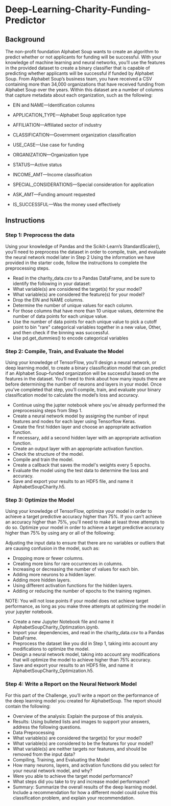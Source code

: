 # Deep-Learning-Charity-Funding-Predictor

## Background
The non-profit foundation Alphabet Soup wants to create an algorithm to predict whether or not applicants for funding will be successful. With your knowledge of machine learning and neural networks, you’ll use the features in the provided dataset to create a binary classifier that is capable of predicting whether applicants will be successful if funded by Alphabet Soup.
From Alphabet Soup’s business team, you have received a CSV containing more than 34,000 organizations that have received funding from Alphabet Soup over the years. Within this dataset are a number of columns that capture metadata about each organization, such as the following:


- EIN and NAME—Identification columns

- APPLICATION_TYPE—Alphabet Soup application type

- AFFILIATION—Affiliated sector of industry

- CLASSIFICATION—Government organization classification

- USE_CASE—Use case for funding

- ORGANIZATION—Organization type

- STATUS—Active status

- INCOME_AMT—Income classification

- SPECIAL_CONSIDERATIONS—Special consideration for application

- ASK_AMT—Funding amount requested

- IS_SUCCESSFUL—Was the money used effectively


## Instructions

### Step 1: Preprocess the data
Using your knowledge of Pandas and the Scikit-Learn’s StandardScaler(), you’ll need to preprocess the dataset in order to compile, train, and evaluate the neural network model later in Step 2
Using the information we have provided in the starter code, follow the instructions to complete the preprocessing steps.

- Read in the charity_data.csv to a Pandas DataFrame, and be sure to identify the following in your dataset:
- What variable(s) are considered the target(s) for your model?
- What variable(s) are considered the feature(s) for your model?
- Drop the EIN and NAME columns.
- Determine the number of unique values for each column.
- For those columns that have more than 10 unique values, determine the number of data points for each unique value.
- Use the number of data points for each unique value to pick a cutoff point to bin "rare" categorical variables together in a new value, Other, and then check if the binning was successful.
- Use pd.get_dummies() to encode categorical variables

### Step 2: Compile, Train, and Evaluate the Model
Using your knowledge of TensorFlow, you’ll design a neural network, or deep learning model, to create a binary classification model that can predict if an Alphabet Soup–funded organization will be successful based on the features in the dataset. You’ll need to think about how many inputs there are before determining the number of neurons and layers in your model. Once you’ve completed that step, you’ll compile, train, and evaluate your binary classification model to calculate the model’s loss and accuracy.
- Continue using the jupter notebook where you’ve already performed the preprocessing steps from Step 1.
- Create a neural network model by assigning the number of input features and nodes for each layer using Tensorflow Keras.
- Create the first hidden layer and choose an appropriate activation function.
- If necessary, add a second hidden layer with an appropriate activation function.
- Create an output layer with an appropriate activation function.
- Check the structure of the model.
- Compile and train the model.
- Create a callback that saves the model's weights every 5 epochs.
- Evaluate the model using the test data to determine the loss and accuracy.
- Save and export your results to an HDF5 file, and name it AlphabetSoupCharity.h5.

### Step 3: Optimize the Model
Using your knowledge of TensorFlow, optimize your model in order to achieve a target predictive accuracy higher than 75%. If you can't achieve an accuracy higher than 75%, you'll need to make at least three attempts to do so.
Optimize your model in order to achieve a target predictive accuracy higher than 75% by using any or all of the following:

Adjusting the input data to ensure that there are no variables or outliers that are causing confusion in the model, such as:
- Dropping more or fewer columns.
- Creating more bins for rare occurrences in columns.
- Increasing or decreasing the number of values for each bin.
- Adding more neurons to a hidden layer.
- Adding more hidden layers.
- Using different activation functions for the hidden layers.
- Adding or reducing the number of epochs to the training regimen.

NOTE: You will not lose points if your model does not achieve target performance, as long as you make three attempts at optimizing the model in your jupyter notebook.

- Create a new Jupyter Notebook file and name it AlphabetSoupCharity_Optimzation.ipynb.
- Import your dependencies, and read in the charity_data.csv to a Pandas DataFrame.
- Preprocess the dataset like you did in Step 1, taking into account any modifications to optimize the model.
- Design a neural network model, taking into account any modifications that will optimize the model to achieve higher than 75% accuracy.
- Save and export your results to an HDF5 file, and name it AlphabetSoupCharity_Optimization.h5.

### Step 4: Write a Report on the Neural Network Model
For this part of the Challenge, you’ll write a report on the performance of the deep learning model you created for AlphabetSoup.
The report should contain the following:
- Overview of the analysis: Explain the purpose of this analysis.
- Results: Using bulleted lists and images to support your answers, address the following questions.
- Data Preprocessing
- What variable(s) are considered the target(s) for your model?
- What variable(s) are considered to be the features for your model?
- What variable(s) are neither targets nor features, and should be removed from the input data?
- Compiling, Training, and Evaluating the Model
- How many neurons, layers, and activation functions did you select for your neural network model, and why?
- Were you able to achieve the target model performance?
- What steps did you take to try and increase model performance?
- Summary: Summarize the overall results of the deep learning model. Include a recommendation for how a different model could solve this classification problem, and explain your recommendation.
